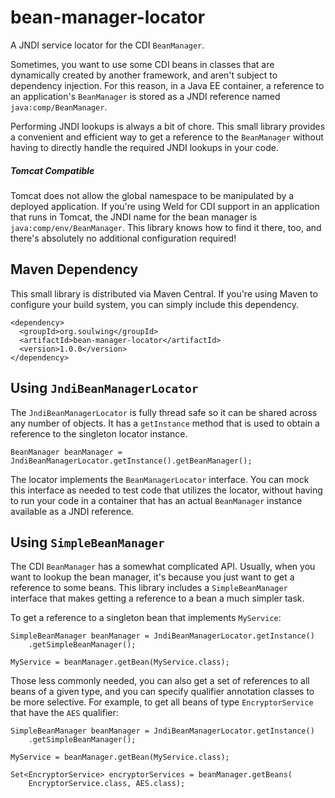 bean-manager-locator
====================

A JNDI service locator for the CDI `BeanManager`.

Sometimes, you want to use some CDI beans in classes that are dynamically 
created by another framework, and aren't subject to dependency injection.
For this reason, in a Java EE container, a reference to an application's 
`BeanManager` is stored as a JNDI reference named `java:comp/BeanManager`.

Performing JNDI lookups is always a bit of chore. This small library provides a 
convenient and efficient way to get a reference to the `BeanManager` without 
having to directly handle the required JNDI lookups in your code.

##### Tomcat Compatible

Tomcat does not allow the global namespace to be manipulated by a deployed
application. If you're using Weld for CDI support in an application that runs
in Tomcat, the JNDI name for the bean manager is `java:comp/env/BeanManager`.
This library knows how to find it there, too, and there's absolutely no 
additional configuration required!  


Maven Dependency
----------------

This small library is distributed via Maven Central. If you're using Maven to 
configure your build system, you can simply include this dependency.

```
<dependency>
  <groupId>org.soulwing</groupId>
  <artifactId>bean-manager-locator</artifactId>
  <version>1.0.0</version>
</dependency>
```

Using `JndiBeanManagerLocator`
------------------------------

The `JndiBeanManagerLocator` is fully thread safe so it can be shared across
any number of objects.  It has a `getInstance` method that is used to obtain
a reference to the singleton locator instance.

```
BeanManager beanManager = JndiBeanManagerLocator.getInstance().getBeanManager();
```

The locator implements the `BeanManagerLocator` interface. You can mock this
interface as needed to test code that utilizes the locator, without having to
run your code in a container that has an actual `BeanManager` instance available
as a JNDI reference.


Using `SimpleBeanManager`
-------------------------

The CDI `BeanManager` has a somewhat complicated API. Usually, when you want to
lookup the bean manager, it's because you just want to get a reference to some 
beans.  This library includes a `SimpleBeanManager` interface that makes getting
a reference to a bean a much simpler task.

To get a reference to a singleton bean that implements `MyService`:

```
SimpleBeanManager beanManager = JndiBeanManagerLocator.getInstance()
    .getSimpleBeanManager();

MyService = beanManager.getBean(MyService.class);
```

Those less commonly needed, you can also get a set of references to all beans 
of a given type, and you can specify qualifier annotation classes to be more
selective. For example, to get all beans of type `EncryptorService` that 
have the `AES` qualifier:

```
SimpleBeanManager beanManager = JndiBeanManagerLocator.getInstance()
    .getSimpleBeanManager();

MyService = beanManager.getBean(MyService.class);

Set<EncryptorService> encryptorServices = beanManager.getBeans(
    EncryptorService.class, AES.class);
```

